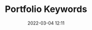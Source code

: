 ---
title: Portfolio Keywords
draft: false
date: 2022-03-04 12:11
audience:
  - New Hires
purpose: TBD
tags:
  - Research and Design
---